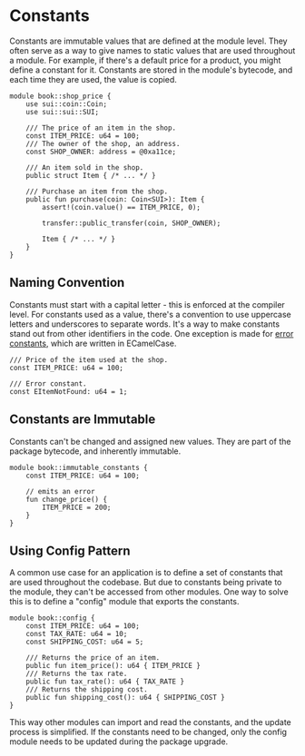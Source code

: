 # Constants

Constants are immutable values that are defined at the module level. They often serve as a way to
give names to static values that are used throughout a module. For example, if there's a default
price for a product, you might define a constant for it. Constants are stored in the module's
bytecode, and each time they are used, the value is copied.

```move
module book::shop_price {
    use sui::coin::Coin;
    use sui::sui::SUI;

    /// The price of an item in the shop.
    const ITEM_PRICE: u64 = 100;
    /// The owner of the shop, an address.
    const SHOP_OWNER: address = @0xa11ce;

    /// An item sold in the shop.
    public struct Item { /* ... */ }

    /// Purchase an item from the shop.
    public fun purchase(coin: Coin<SUI>): Item {
        assert!(coin.value() == ITEM_PRICE, 0);

        transfer::public_transfer(coin, SHOP_OWNER);

        Item { /* ... */ }
    }
}
```

## Naming Convention

Constants must start with a capital letter - this is enforced at the compiler level. For constants
used as a value, there's a convention to use uppercase letters and underscores to separate words.
It's a way to make constants stand out from other identifiers in the code. One exception is made for
[error constants](./assert-and-abort.md#assert-and-abort), which are written in ECamelCase.

```move
/// Price of the item used at the shop.
const ITEM_PRICE: u64 = 100;

/// Error constant.
const EItemNotFound: u64 = 1;
```

## Constants are Immutable

Constants can't be changed and assigned new values. They are part of the package bytecode, and
inherently immutable.

```move
module book::immutable_constants {
    const ITEM_PRICE: u64 = 100;

    // emits an error
    fun change_price() {
        ITEM_PRICE = 200;
    }
}
```

## Using Config Pattern

A common use case for an application is to define a set of constants that are used throughout the
codebase. But due to constants being private to the module, they can't be accessed from other
modules. One way to solve this is to define a "config" module that exports the constants.

```move
module book::config {
    const ITEM_PRICE: u64 = 100;
    const TAX_RATE: u64 = 10;
    const SHIPPING_COST: u64 = 5;

    /// Returns the price of an item.
    public fun item_price(): u64 { ITEM_PRICE }
    /// Returns the tax rate.
    public fun tax_rate(): u64 { TAX_RATE }
    /// Returns the shipping cost.
    public fun shipping_cost(): u64 { SHIPPING_COST }
}
```

This way other modules can import and read the constants, and the update process is simplified. If
the constants need to be changed, only the config module needs to be updated during the package
upgrade.

